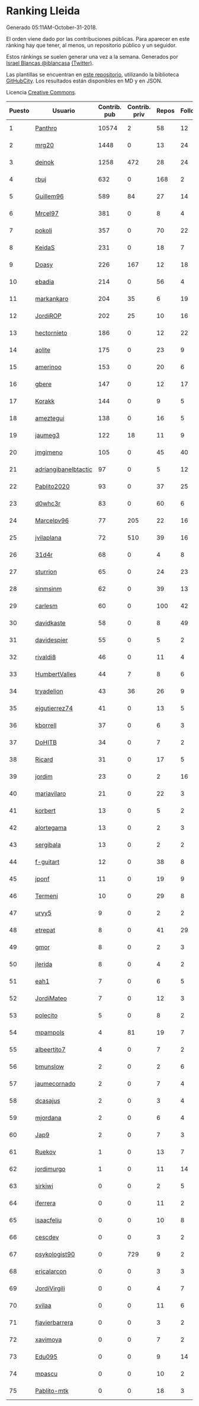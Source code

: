 # Ranking Lleida

Generado 05:11AM-October-31-2018.

El orden viene dado por las contribuciones públicas. Para aparecer en este ránking hay que tener, al menos, un repositorio público y un seguidor.

Estos ránkings se suelen generar una vez a la semana. Generados por [Israel Blancas @iblancasa](https://github.com/iblancasa/) [(Twitter)](https://twitter.com/iblancasa).

Las plantillas se encuentran en [este repositorio](https://github.com/iblancasa/GH-Spanish-Ranking), utilizando la biblioteca [GitHubCity](https://github.com/iblancasa/GitHubCity). Los resultados están disponibles en MD y en JSON.

Licencia [Creative Commons](https://creativecommons.org/licenses/by/4.0/).

| Puesto   |  Usuario  | Contrib. pub | Contrib. priv |Repos| Followers | Desde |  Avatar  |
|----------|-----------|--------------|---------------|-----|-----------|-------|----------|
|1|[Panthro](https://github.com/Panthro)|10574|2|58|12|2012-03-22|![Panthro]()|
|2|[mrg20](https://github.com/mrg20)|1448|0|13|24|2016-02-22|![mrg20]()|
|3|[deinok](https://github.com/deinok)|1258|472|28|24|2014-02-04|![deinok]()|
|4|[rbuj](https://github.com/rbuj)|632|0|168|2|2014-12-12|![rbuj]()|
|5|[Guillem96](https://github.com/Guillem96)|589|84|27|14|2016-08-27|![Guillem96]()|
|6|[Mrcel97](https://github.com/Mrcel97)|381|0|8|4|2017-11-07|![Mrcel97]()|
|7|[pokoli](https://github.com/pokoli)|357|0|70|22|2011-10-30|![pokoli]()|
|8|[KeidaS](https://github.com/KeidaS)|231|0|18|7|2016-04-27|![KeidaS]()|
|9|[Doasy](https://github.com/Doasy)|226|167|12|18|2016-01-29|![Doasy]()|
|10|[ebadia](https://github.com/ebadia)|214|0|56|4|2009-12-08|![ebadia]()|
|11|[markankaro](https://github.com/markankaro)|204|35|6|19|2017-05-24|![markankaro]()|
|12|[JordiROP](https://github.com/JordiROP)|202|25|10|16|2016-02-08|![JordiROP]()|
|13|[hectornieto](https://github.com/hectornieto)|186|0|12|22|2014-04-15|![hectornieto]()|
|14|[aolite](https://github.com/aolite)|175|0|23|9|2013-06-03|![aolite]()|
|15|[amerinoo](https://github.com/amerinoo)|153|0|20|6|2015-02-16|![amerinoo]()|
|16|[gbere](https://github.com/gbere)|147|0|12|17|2012-01-13|![gbere]()|
|17|[Korakk](https://github.com/Korakk)|144|0|9|5|2017-11-20|![Korakk]()|
|18|[ameztegui](https://github.com/ameztegui)|138|0|16|5|2014-07-02|![ameztegui]()|
|19|[jaumeg3](https://github.com/jaumeg3)|122|18|11|9|2016-07-14|![jaumeg3]()|
|20|[jmgimeno](https://github.com/jmgimeno)|105|0|45|40|2011-04-08|![jmgimeno]()|
|21|[adriangibanelbtactic](https://github.com/adriangibanelbtactic)|97|0|5|12|2012-01-15|![adriangibanelbtactic]()|
|22|[Pablito2020](https://github.com/Pablito2020)|93|0|37|25|2016-04-24|![Pablito2020]()|
|23|[d0whc3r](https://github.com/d0whc3r)|83|0|60|6|2012-01-25|![d0whc3r]()|
|24|[Marcelpv96](https://github.com/Marcelpv96)|77|205|22|16|2016-11-15|![Marcelpv96]()|
|25|[jvilaplana](https://github.com/jvilaplana)|72|510|39|16|2011-04-15|![jvilaplana]()|
|26|[31d4r](https://github.com/31d4r)|68|0|4|8|2017-08-12|![31d4r]()|
|27|[sturrion](https://github.com/sturrion)|65|0|24|23|2013-08-23|![sturrion]()|
|28|[sinmsinm](https://github.com/sinmsinm)|62|0|39|13|2012-05-16|![sinmsinm]()|
|29|[carlesm](https://github.com/carlesm)|60|0|100|42|2008-05-01|![carlesm]()|
|30|[davidkaste](https://github.com/davidkaste)|58|0|8|49|2011-11-16|![davidkaste]()|
|31|[davidespier](https://github.com/davidespier)|55|0|5|2|2018-05-11|![davidespier]()|
|32|[rivaldi8](https://github.com/rivaldi8)|46|0|11|4|2011-11-11|![rivaldi8]()|
|33|[HumbertValles](https://github.com/HumbertValles)|44|7|8|6|2017-02-13|![HumbertValles]()|
|34|[tryadelion](https://github.com/tryadelion)|43|36|26|9|2013-03-05|![tryadelion]()|
|35|[ejgutierrez74](https://github.com/ejgutierrez74)|41|0|13|5|2015-03-14|![ejgutierrez74]()|
|36|[kborrell](https://github.com/kborrell)|37|0|6|3|2015-02-17|![kborrell]()|
|37|[DoHITB](https://github.com/DoHITB)|34|0|7|2|2016-01-19|![DoHITB]()|
|38|[Ricard](https://github.com/Ricard)|31|0|17|5|2009-12-13|![Ricard]()|
|39|[jordim](https://github.com/jordim)|23|0|2|16|2011-04-10|![jordim]()|
|40|[mariavilaro](https://github.com/mariavilaro)|21|0|22|3|2015-01-13|![mariavilaro]()|
|41|[korbert](https://github.com/korbert)|13|0|5|2|2013-03-08|![korbert]()|
|42|[alortegama](https://github.com/alortegama)|13|0|2|3|2015-02-03|![alortegama]()|
|43|[sergibala](https://github.com/sergibala)|13|0|2|2|2018-02-13|![sergibala]()|
|44|[f-guitart](https://github.com/f-guitart)|12|0|38|8|2014-03-09|![f-guitart]()|
|45|[jponf](https://github.com/jponf)|11|0|19|9|2013-03-13|![jponf]()|
|46|[Termeni](https://github.com/Termeni)|10|0|29|8|2014-03-10|![Termeni]()|
|47|[uryy5](https://github.com/uryy5)|9|0|2|2|2014-10-07|![uryy5]()|
|48|[etrepat](https://github.com/etrepat)|8|0|41|29|2009-11-04|![etrepat]()|
|49|[gmor](https://github.com/gmor)|8|0|2|3|2015-01-09|![gmor]()|
|50|[jlerida](https://github.com/jlerida)|8|0|4|2|2015-05-12|![jlerida]()|
|51|[eah1](https://github.com/eah1)|7|0|6|5|2015-02-17|![eah1]()|
|52|[JordiMateo](https://github.com/JordiMateo)|7|0|12|3|2016-03-10|![JordiMateo]()|
|53|[polecito](https://github.com/polecito)|5|0|8|2|2013-07-30|![polecito]()|
|54|[mpampols](https://github.com/mpampols)|4|81|19|7|2010-11-12|![mpampols]()|
|55|[albeertito7](https://github.com/albeertito7)|4|0|7|2|2017-02-13|![albeertito7]()|
|56|[bmunslow](https://github.com/bmunslow)|2|0|2|6|2010-06-03|![bmunslow]()|
|57|[jaumecornado](https://github.com/jaumecornado)|2|0|7|4|2011-02-14|![jaumecornado]()|
|58|[dcasajus](https://github.com/dcasajus)|2|0|3|4|2014-03-25|![dcasajus]()|
|59|[mjordana](https://github.com/mjordana)|2|0|6|4|2014-11-19|![mjordana]()|
|60|[Jap9](https://github.com/Jap9)|2|0|7|3|2016-02-09|![Jap9]()|
|61|[Ruekov](https://github.com/Ruekov)|1|0|13|7|2010-12-27|![Ruekov]()|
|62|[jordimurgo](https://github.com/jordimurgo)|1|0|11|14|2013-10-23|![jordimurgo]()|
|63|[sirkiwi](https://github.com/sirkiwi)|0|0|2|5|2011-07-01|![sirkiwi]()|
|64|[iferrera](https://github.com/iferrera)|0|0|11|2|2011-09-23|![iferrera]()|
|65|[isaacfeliu](https://github.com/isaacfeliu)|0|0|10|8|2008-04-10|![isaacfeliu]()|
|66|[cescdev](https://github.com/cescdev)|0|0|3|2|2013-09-20|![cescdev]()|
|67|[psykologist90](https://github.com/psykologist90)|0|729|9|2|2013-09-05|![psykologist90]()|
|68|[ericalarcon](https://github.com/ericalarcon)|0|0|3|3|2013-08-28|![ericalarcon]()|
|69|[JordiVirgili](https://github.com/JordiVirgili)|0|0|4|7|2013-11-27|![JordiVirgili]()|
|70|[svilaa](https://github.com/svilaa)|0|0|11|6|2013-09-23|![svilaa]()|
|71|[fjavierbarrera](https://github.com/fjavierbarrera)|0|0|3|2|2014-12-16|![fjavierbarrera]()|
|72|[xavimoya](https://github.com/xavimoya)|0|0|7|2|2014-11-25|![xavimoya]()|
|73|[Edu095](https://github.com/Edu095)|0|0|9|14|2015-04-07|![Edu095]()|
|74|[mpascu](https://github.com/mpascu)|0|0|10|2|2015-02-12|![mpascu]()|
|75|[Pablito-mtk](https://github.com/Pablito-mtk)|0|0|18|3|2016-09-29|![Pablito-mtk]()|
